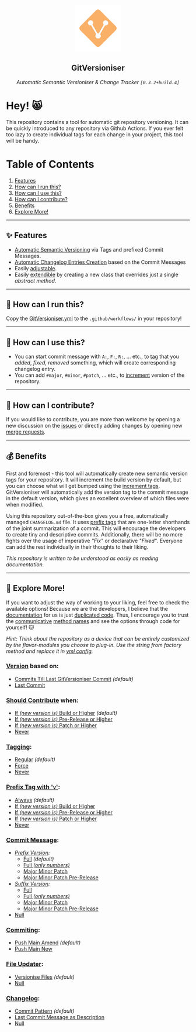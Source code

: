 <div align="center" style="margin-bottom: 30px;">
    <img src="./docs/img/logo.png" style="height: 128px; width; 128px;"/>
    <h2 align="center">GitVersioniser</h2>
    <div>
        <i>Automatic Semantic Versioniser & Change Tracker <code>[0.3.2+build.4]</code></i>
    </div>
</div>

# Hey! 😸

This repository contains a tool for automatic git repository versioning. It can be quickly introduced to any repository via Github Actions. If you ever felt too lazy to create individual tags for each change in your project, this tool will be handy.

# Table of Contents

1. [Features](#-features)
2. [How can I run this?](#-how-can-i-run-this)
3. [How can I use this?](#-how-can-i-use-this)
4. [How can I contribute?](#-how-can-i-contribute)
5. [Benefits](#-benefits)
6. [Explore More!](#-explore-more)

---

## ✨ **Features**

- [Automatic Semantic Versioning](https://semver.org/) via Tags and prefixed Commit Messages.
- [Automatic Changelog Entries Creation](https://keepachangelog.com/en/1.0.0/) based on the Commit Messages
- Easily [adjustable](#-explore-more).
- Easily [extendible](#-how-can-i-contribute) by creating a new class that overrides just a single _abstract method_.

---

## 🚀 **How can I run this?**

Copy the [GitVersioniser.yml](./docs/example/GitVersioniser.yml) to the `.github/workflows/` in your repository!

---

## 🙌 **How can I use this?**

- You can start commit message with `A:`, `F:`, `R:`, ... etc., to [tag](commit_tags) that you _added_, _fixed_, _removed_ something, which will create corresponding changelog entry.
- You can add `#major`, `#minor`, `#patch`, ... etc., to [increment](src\gitversioniser\config\increments.py) version of the repository.

---

## 🤔 **How can I contribute?**

If you would like to contribute, you are more than welcome by opening a new discussion on the [issues](https://github.com/Luzkan/gitversioniser/issues) or directly adding changes by opening new [merge requests](https://github.com/Luzkan/gitversioniser/pulls).

---

## 💰 **Benefits**

First and foremost - this tool will automatically create new semantic version tags for your repository. It will increment the build version by default, but you can choose what will get bumped using the [increment tags](./src/gitversioniser/config/increments.py). GitVersioniser will automatically add the version tag to the commit message in the default version, which gives an excellent overview of which files were when modified.

Using this repository out-of-the-box gives you a free, automatically managed `CHANGELOG.md` file. It uses [prefix tags](./src/gitversioniser/config/commit_tags.py) that are one-letter shorthands of the joint summarization of a commit. This will encourage the developers to create tiny and descriptive commits. Additionally, there will be no more fights over the usage of imperative _"Fix"_ or declarative _"Fixed"_. Everyone can add the rest individually in their thoughts to their liking.

_This repository is written to be understood as easily as reading documentation._

---

## 🔭 **Explore More!**

If you want to adjust the way of working to your liking, feel free to check the available options! Because we are the developers, I believe that the [documentation](https://luzkan.github.io/smells/what-comment) for us is just [duplicated code](https://luzkan.github.io/smells/duplicated-code). Thus, I encourage you to trust the [communicative](https://luzkan.github.io/smells/uncommunicative-name) [method names](https://luzkan.github.io/smells/fallacious-method-name) and see the options through code for yourself! 🐱

_Hint: Think about the repository as a device that can be entirely customized by the flavor-modules you choose to plug-in. Use the string from factory method and replace it in [yml config](./docs/example/GitVersioniser.yml)._

### [**Version**](./src/gitversioniser/domain/versioniser/routines/version/) based on:

- [Commits Till Last GitVersioniser Commit](./src/gitversioniser/domain/versioniser/routines/version/core/commits_till_last_gitversioniser_commit.py) _(default)_
- [Last Commit](./src/gitversioniser/domain/versioniser/routines/version/core/last_commit.py)

### [**Should Contribute**](./src/gitversioniser/domain/versioniser/routines/version/) when:

- [If _(new version is)_ Build or Higher](./src/gitversioniser/domain/versioniser/routines/should_contribute/core/if_build_or_higher.py) _(default)_
- [If _(new version is)_ Pre-Release or Higher](./src/gitversioniser/domain/versioniser/routines/should_contribute/core/if_prerelease_or_higher.py)
- [If _(new version is)_ Patch or Higher](./src/gitversioniser/domain/versioniser/routines/should_contribute/core/if_patch_or_higher.py)
- [Never](./src/gitversioniser/domain/versioniser/routines/should_contribute/core/never.py)

### [**Tagging**](./src/gitversioniser/domain/versioniser/routines/tagging/):

- [Regular](./src/gitversioniser/domain/versioniser/routines/tagging/core/regular.py) _(default)_
- [Force](./src/gitversioniser/domain/versioniser/routines/tagging/core/force.py)
- [Never](./src/gitversioniser/domain/versioniser/routines/tagging/core/never.py)

### [**Prefix Tag with '`v`'**](./src/gitversioniser/domain/versioniser/routines/tagging/):

- [Always](./src/gitversioniser/domain/versioniser/routines/tagging/core/always.py) _(default)_
- [If _(new version is)_ Build or Higher](./src/gitversioniser/domain/versioniser/routines/tagging/core/if_build_or_higher.py)
- [If _(new version is)_ Pre-Release or Higher](./src/gitversioniser/domain/versioniser/routines/tagging/core/if_prerelease_or_higher.py)
- [If _(new version is)_ Patch or Higher](./src/gitversioniser/domain/versioniser/routines/tagging/core/if_patch_or_higher.py)
- [Never](./src/gitversioniser/domain/versioniser/routines/tagging/core/never.py)

### [**Commit Message**](./src/gitversioniser/domain/versioniser/routines/commit_message/):

- _[Prefix Version](./src/gitversioniser/domain/versioniser/routines/commit_message/core/prefix_version/):_
  - [Full](./src/gitversioniser/domain/versioniser/routines/commit_message/core/prefix_version/full.py) _(default)_
  - [Full _(only numbers)_](./src/gitversioniser/domain/versioniser/routines/commit_message/core/prefix_version/full_only_numbers.py)
  - [Major Minor Patch](./src/gitversioniser/domain/versioniser/routines/commit_message/core/prefix_version/major_minor_patch.py)
  - [Major Minor Patch Pre-Release](./src/gitversioniser/domain/versioniser/routines/commit_message/core/prefix_version/major_minor_patch_prerelease.py)
- _[Suffix Version](./src/gitversioniser/domain/versioniser/routines/commit_message/core/suffix_version/):_
  - [Full](./src/gitversioniser/domain/versioniser/routines/commit_message/core/suffix_version/full.py)
  - [Full _(only numbers)_](./src/gitversioniser/domain/versioniser/routines/commit_message/core/suffix_version/full_only_numbers.py)
  - [Major Minor Patch](./src/gitversioniser/domain/versioniser/routines/commit_message/core/suffix_version/major_minor_patch.py)
  - [Major Minor Patch Pre-Release](./src/gitversioniser/domain/versioniser/routines/commit_message/core/suffix_version/major_minor_patch_prerelease.py)
- [Null](./src/gitversioniser/domain/versioniser/routines/commit_message/core/null.py)

### [**Commiting**](./src/gitversioniser/domain/versioniser/routines/commiting/):

- [Push Main Amend](./src/gitversioniser/domain/versioniser/routines/commiting/core/push_main_amend.py) _(default)_
- [Push Main New](./src/gitversioniser/domain/versioniser/routines/commiting/core/push_main_new.py)

### [**File Updater**](./src/gitversioniser/domain/versioniser/routines/file_updater/):

- [Versionise Files](./src/gitversioniser/domain/versioniser/routines/file_updater/core/versionise_files.py) _(default)_
- [Null](./src/gitversioniser/domain/versioniser/routines/file_updater/core/null.py)

### [**Changelog**](./src/gitversioniser/domain/versioniser/routines/changelog/):

- [Commit Pattern](./src/gitversioniser/domain/versioniser/routines/changelog/core/commit_pattern/commit_pattern.py) _(default)_
- [Last Commit Message as Description](./src/gitversioniser/domain/versioniser/routines/changelog/core/last_commit_message_as_description/last_commit_message_as_description.py)
- [Null](./src/gitversioniser/domain/versioniser/routines/changelog/core/null/null.py)
